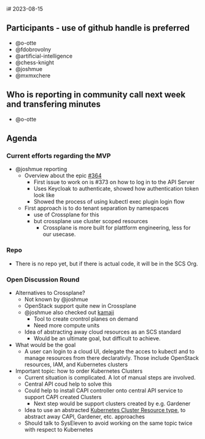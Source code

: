 i# 2023-08-15

## Participants - use of github handle is preferred
* @o-otte
* @fdobrovolny
* @artificial-intelligence
* @chess-knight
* @joshmue
* @mxmxchere

## Who is reporting in community call next week and transfering minutes
* @o-otte 

## Agenda

### Current efforts regarding the MVP
* @joshmue reporting
    * Overview about the epic [#364](https://github.com/SovereignCloudStack/issues/issues/364)
        * First issue to work on is #373 on how to log in to the API Server
        * Uses Keycloak to authenticate, showed how authentication token look like
        * Showed the process of using kubectl exec plugin login flow
    * First approach is to do tenant separation by namespaces
        * use of Crossplane for this
        * but crossplane use cluster scoped resources
            * Crossplane is more built for plattform engineering, less for our usecase.

### Repo
* There is no repo yet, but if there is actual code, it will be in the SCS Org.

### Open Discussion Round
* Alternatives to Crossplane?
    * Not known by @joshmue
    * OpenStack support quite new in Crossplane
    * @joshmue also checked out [kamaji](https://github.com/clastix/kamaji)
        * Tool to create crontrol planes on demand
        * Need more compute units
    * Idea of abstracting away cloud resources as an SCS standard
        * Would be an ultimate goal, but difficult to achieve.
* What would be the goal
    * A user can login to a cloud UI, delegate the acces to kubectl and to manage resources from there declarativly. Those include OpenStack resources, IAM, and Kubernetes clusters
* Important topic: how to order Kubernetes Clusters
    * Current situation is complicated. A lot of manual steps are involved.
    * Central API coud help to solve this
    * Could help to install CAPI controller onto central API service to support CAPI created Clusters
        * Next step would be support clusters created by e.g. Gardener
    * Idea to use an abstracted [Kubernetes Cluster Resource type](https://github.com/23technologies/scs-cluster-crd), to abstract away CAPI, Gardener, etc. approaches
    * Should talk to SysEleven to avoid working on the same topic twice with respect to Kubernetes
